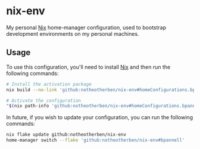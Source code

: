 # nix-env
My personal [Nix](https://nixos.org) home-manager configuration, used to bootstrap
development environments on my personal machines.

## Usage
To use this configuration, you'll need to install [Nix](https://nixos.org/nix/) and then run the following commands:

```bash
# Install the activation package
nix build --no-link 'github:notheotherben/nix-env#homeConfigurations.bpannell.activationPackage'

# Activate the configuration
"$(nix path-info 'github:notheotherben/nix-env#homeConfigurations.bpannell.activationPackage')"/activate
```

In future, if you wish to update your configuration, you can run the following commands:

```bash
nix flake update github:notheotherben/nix-env
home-manager switch --flake 'github:notheotherben/nix-env#bpannell'
```